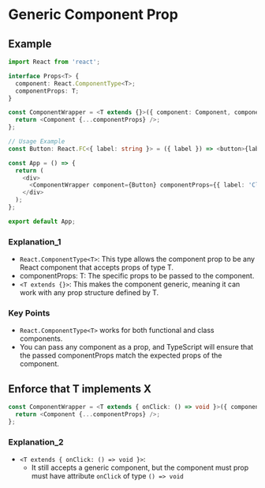 # Generic Component Prop

## Example

```ts
import React from 'react';

interface Props<T> {
  component: React.ComponentType<T>;
  componentProps: T;
}

const ComponentWrapper = <T extends {}>({ component: Component, componentProps }: Props<T>) => {
  return <Component {...componentProps} />;
};

// Usage Example
const Button: React.FC<{ label: string }> = ({ label }) => <button>{label}</button>;

const App = () => {
  return (
    <div>
      <ComponentWrapper component={Button} componentProps={{ label: 'Click me' }} />
    </div>
  );
};

export default App;
```

### Explanation_1

- `React.ComponentType<T>`: This type allows the component prop to be any React component that accepts props of type T.
- componentProps: T: The specific props to be passed to the component.
- `<T extends {}>`: This makes the component generic, meaning it can work with any prop structure defined by T.

### Key Points

- `React.ComponentType<T>` works for both functional and class components.
- You can pass any component as a prop, and TypeScript will ensure that the passed componentProps match the expected props of the component.

## Enforce that T implements X

```ts
const ComponentWrapper = <T extends { onClick: () => void }>({ component: Component, componentProps }: Props<T>) => {
  return <Component {...componentProps} />;
};
```

### Explanation_2

- `<T extends { onClick: () => void }>`:
  - It still accepts a generic component, but the component must prop must have attribute `onClick` of type `() => void`
